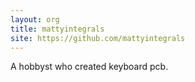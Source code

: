 ```yaml
---
layout: org
title: mattyintegrals
site: https://github.com/mattyintegrals
---
```

A hobbyst who created keyboard pcb.